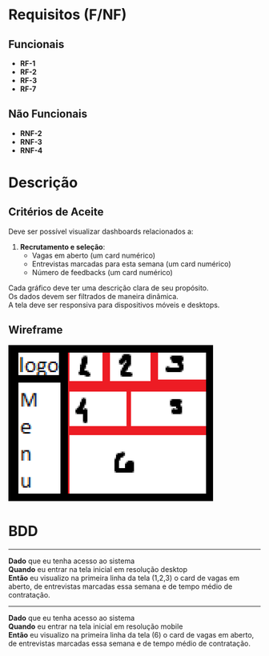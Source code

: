 # Requisitos (F/NF)

## Funcionais

- **RF-1**
- **RF-2**
- **RF-3**
- **RF-7**

## Não Funcionais

- **RNF-2**
- **RNF-3**
- **RNF-4**

# Descrição

## Critérios de Aceite

Deve ser possível visualizar dashboards relacionados a:

1. **Recrutamento e seleção**:
   - Vagas em aberto (um card numérico)
   - Entrevistas marcadas para esta semana (um card numérico)
   - Número de feedbacks (um card numérico)

Cada gráfico deve ter uma descrição clara de seu propósito.  
Os dados devem ser filtrados de maneira dinâmica.  
A tela deve ser responsiva para dispositivos móveis e desktops.

## Wireframe

![Wireframe](https://github.com/api-5-sem/api-documentation/blob/main/assets/BACKLOG/cards.png)

# BDD

---

**Dado** que eu tenha acesso ao sistema  
**Quando** eu entrar na tela inicial em resolução desktop  
**Então** eu visualizo na primeira linha da tela (1,2,3) o card de vagas em aberto, de entrevistas marcadas essa semana e de tempo médio de contratação.

---

**Dado** que eu tenha acesso ao sistema  
**Quando** eu entrar na tela inicial em resolução mobile  
**Então** eu visualizo na primeira linha da tela (6) o card de vagas em aberto, de entrevistas marcadas essa semana e de tempo médio de contratação.
